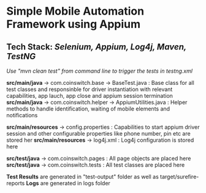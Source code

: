 # Simple Mobile Automation Framework using Appium

## Tech Stack: *Selenium, Appium, Log4j, Maven, TestNG*

*Use "mvn clean test" from command line to trigger the tests in testng.xml*

**src/main/java** -> com.coinswitch.base -> BaseTest.java : Base class for all test classes and responsinble for driver instantiation with relevant capabilities, app lauch, app close and appium session termination
**src/main/java** -> com.coinswitch.helper -> AppiumUtilities.java : Helper methods to handle identification, waiting of mobile elements and notifications

**src/main/resources** -> config.properties : Capabilities to start appium driver session and other configurable properties like phone number, pin etc are stored her
**src/main/resources** -> log4j.xml : Log4j configuration is stored here

**src/test/java** -> com.coinswitch.pages : All page objects are placed here
**src/test/java** -> com.coinswitch.tests : All test classes are placed here

**Test Results** are generated in "test-output" folder as well as target/surefire-reports
**Logs** are generated in logs folder
